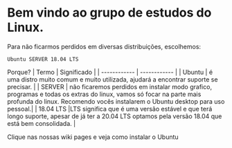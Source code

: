 # Bem vindo ao grupo de estudos do Linux.

Para não ficarmos perdidos em diversas distribuições, escolhemos:

`Ubuntu SERVER 18.04 LTS`

Porque?
|  Termo |  Significado |
| ------------ | ------------ |
| Ubuntu | é uma distro muito comum e muito utilizada, ajudará a encontrar suporte se precisar.  |
| SERVER | não ficaremos perdidos em instalar modo grafico, programas e todas os extras do linux, vamos só focar na parte mais profunda do linux. Recomendo vocês instalarem o Ubuntu desktop para uso pessoal.|
| 18.04 LTS |LTS significa que é uma versão estável e que terá longo suporte, apesar de já ter a 20.04 LTS optamos pela versão 18.04 que está bem consolidada. |


Clique nas nossas wiki pages e veja como instalar o Ubuntu